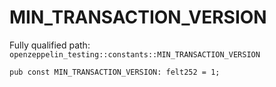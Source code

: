 # MIN_TRANSACTION_VERSION

Fully qualified path: `openzeppelin_testing::constants::MIN_TRANSACTION_VERSION`

<pre><code class="language-rust">pub const MIN_TRANSACTION_VERSION: felt252 = 1;</code></pre>

